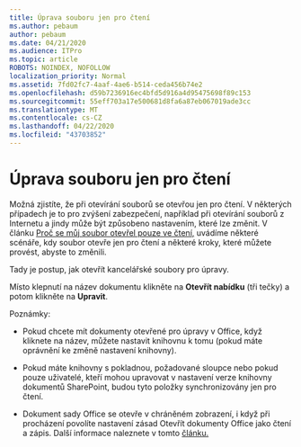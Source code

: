 ```yaml
---
title: Úprava souboru jen pro čtení
ms.author: pebaum
author: pebaum
ms.date: 04/21/2020
ms.audience: ITPro
ms.topic: article
ROBOTS: NOINDEX, NOFOLLOW
localization_priority: Normal
ms.assetid: 7fd02fc7-4aaf-4ae6-b514-ceda456b74e2
ms.openlocfilehash: d59b7236916ec4bfd5d916a4d95475698f89c153
ms.sourcegitcommit: 55eff703a17e500681d8fa6a87eb067019ade3cc
ms.translationtype: MT
ms.contentlocale: cs-CZ
ms.lasthandoff: 04/22/2020
ms.locfileid: "43703852"
---
```

# <a name="edit-a-read-only-file"></a>Úprava souboru jen pro čtení

Možná zjistíte, že při otevírání souborů se otevřou jen pro čtení. V některých případech je to pro zvýšení zabezpečení, například při otevírání souborů z Internetu a jindy může být způsobeno nastavením, které lze změnit. V článku [Proč se můj soubor otevřel pouze ve čtení,](https://support.office.com/article/Why-did-my-file-open-read-only-3ab4b792-da50-4b38-8628-14c64e1f1d15) uvádíme některé scénáře, kdy soubor otevře jen pro čtení a některé kroky, které můžete provést, abyste to změnili.

Tady je postup, jak otevřít kancelářské soubory pro úpravy.

Místo klepnutí na název dokumentu klikněte na **Otevřít nabídku** (tři tečky) a potom klikněte na **Upravit**.

Poznámky:

- Pokud chcete mít dokumenty otevřené pro úpravy v Office, když kliknete na název, můžete nastavit knihovnu k tomu (pokud máte oprávnění ke změně nastavení knihovny).

- Pokud máte knihovny s pokladnou, požadované sloupce nebo pokud pouze uživatelé, kteří mohou upravovat v nastavení verze knihovny dokumentů SharePoint, budou tyto položky synchronizovány jen pro čtení.

- Dokument sady Office se otevře v chráněném zobrazení, i když při procházení povolíte nastavení zásad Otevřít dokumenty Office jako čtení a zápis. Další informace naleznete v tomto [článku.](https://support.microsoft.com/help/983047/an-office-document-opens-in-protected-view-even-though-you-enable-the)

